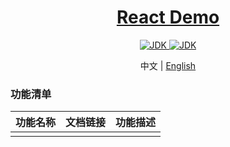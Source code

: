 <h1 align="center">
    <a href="https://github.com/chuxin-cs" target="_blank">React Demo</a>
</h1>

<p align="center">
    <a href="https://react.dev/">
        <img alt="JDK" src="https://img.shields.io/badge/React-18.3.1-orange.svg"/>
    </a>
    <a href="https://cn.vitejs.dev/guide/">
        <img alt="JDK" src="https://img.shields.io/badge/Vite-4.0.0-orange.svg"/>
    </a>
</p>

<p align="center">
  <span>中文 | <a href="./README.md">English</a></span>
</p>

### 功能清单
| 功能名称  |  文档链接  | 功能描述 |
| -------- | --------- |--------- |
|   |     |  |
